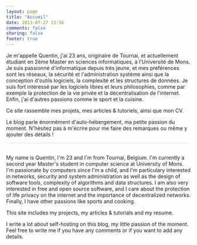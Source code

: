 ```yaml
---
layout: page
title: "Accueil"
date: 2013-07-27 13:56
comments: false
sharing: false
footer: true
---
```


Je m'appelle Quentin, j'ai 23 ans, originaire de Tournai, et actuellement étudiant en 2ème Master en sciences informatiques, à l'Université de Mons. Je suis passionné d'informatique depuis très jeune, et mes préférences sont les réseaux, la sécurité et l'administration système ainsi que la conception d'outils logiciels, la complexité et les structures de données. Je suis fort intéressé par les logiciels libres et leurs philosophies, comme par exemple la protection de la vie privée et la décentralisation de l'internet. Enfin, j'ai d'autres passions comme le sport et la cuisine.

Ce site rassemble mes projets, mes articles & tutoriels, ainsi que mon CV.

Le blog parle énormément d'auto-hébergement, ma petite passion du moment. N'hésitez pas à m'écrire pour me faire des remarques ou même y ajouter des détails !
<br />
<div style="border-bottom:1px solid #ddd;"></div>
<br />

My name is Quentin, I'm 23 and I'm from Tournai, Belgium. I'm currently a second year Master's student in computer science at University of Mons. I'm passionate by computers since I'm a child, and I'm particulary interested in networks, security and system administration as well as the design of software tools, complexity of algorithms and data structures. I am also very interested in free and open source software, and I care about the protection of life privacy on the internet and the importance of decentralized networks. Finally, I have other passions like sports and cooking.

This site includes my projects, my articles & tutorials and my resume.

I write a lot about self-hosting on this blog, my little passion of the moment. Feel free to write me if you have any comments or if you want to add any details.

